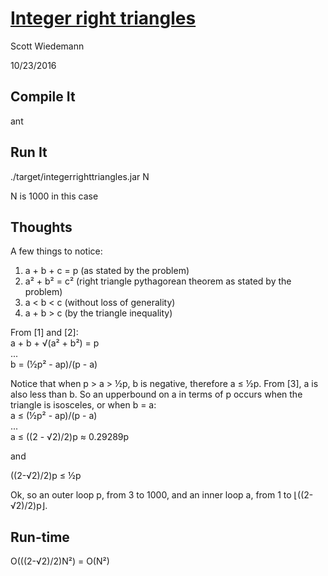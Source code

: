 # [Integer right triangles](http://projecteuler.net/problem=39)
Scott Wiedemann

10/23/2016

## Compile It
ant


## Run It
./target/integerrighttriangles.jar N

N is 1000 in this case

## Thoughts
A few things to notice:  
1) a + b + c = p    (as stated by the problem)  
2) a² + b² = c²     (right triangle pythagorean theorem as stated by the problem)  
3) a < b < c        (without loss of generality)  
4) a + b > c        (by the triangle inequality)  

From [1] and [2]:  
a + b + √(a² + b²) = p  
...  
b = (½p² - ap)/(p - a)  

Notice that when p > a > ½p, b is negative, therefore a ≤ ½p.  From [3], a is also less than b.  So an upperbound on a in terms of p occurs when the triangle is isosceles, or when b = a:  
a ≤ (½p² - ap)/(p - a)  
...  
a ≤ ((2 - √2)/2)p ≈ 0.29289p  

and  

((2-√2)/2)p ≤ ½p  

Ok, so an outer loop p, from 3 to 1000, and an inner loop a, from 1 to ⌊((2-√2)/2)p⌋.

## Run-time
O(((2-√2)/2)N²) = O(N²)
